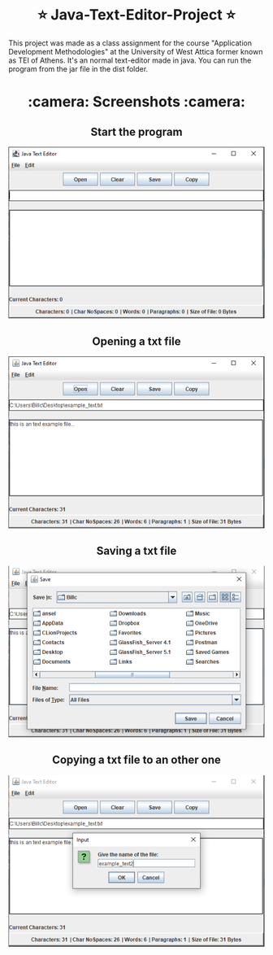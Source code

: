 <h1 align="center" style="border-bottom: none">
    ⭐️ Java-Text-Editor-Project ⭐️ 
</h1>

This project was made as a class assignment for the course "Application Development Methodologies" at the University of West Attica former known as TEI of Athens. It's an normal text-editor made in java. You can run the program from the jar file in the dist folder. 

<h1 align="center"> :camera: Screenshots :camera: </h1>

<h2 align="center"> Start the program </h2>
<p align="center"><img src="https://raw.githubusercontent.com/Billeclipse/Java-Text-Editor-Project/main/imgs/Capture.PNG" alt="Java-Text-Editor-Project-Img" width="550px"/></p>

<h2 align="center"> Opening a txt file </h2>
<p align="center"><img src="https://raw.githubusercontent.com/Billeclipse/Java-Text-Editor-Project/main/imgs/Capture2.PNG" alt="Java-Text-Editor-Project-Img" width="550px"/></p>

<h2 align="center"> Saving a txt file </h2>
<p align="center"><img src="https://raw.githubusercontent.com/Billeclipse/Java-Text-Editor-Project/main/imgs/Capture3.PNG" alt="Java-Text-Editor-Project-Img" width="550px"/></p>

<h2 align="center"> Copying a txt file to an other one </h2>
<p align="center"><img src="https://raw.githubusercontent.com/Billeclipse/Java-Text-Editor-Project/main/imgs/Capture4.PNG" alt="Java-Text-Editor-Project-Img" width="550px"/></p>
